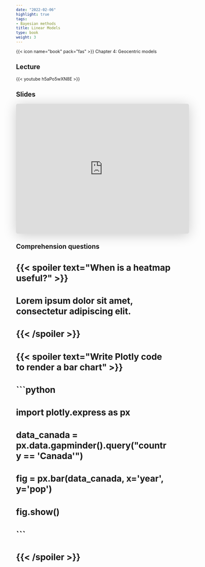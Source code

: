 ```yaml
---
date: "2022-02-06"
highlight: true
tags:
- Bayesian methods
title: Linear Models
type: book
weight: 3
---
```


{{< icon name="book" pack="fas" >}} Chapter 4: Geocentric models

<!--more-->

## Lecture

{{< youtube h5aPo5wXN8E >}}

## Slides

<iframe class="speakerdeck-iframe" frameborder="0" src="https://speakerdeck.com/player/c81fda5d72c54127935b83201d31c2c0" title="L03 Statistical Rethinking Winter 2019" allowfullscreen="true" mozallowfullscreen="true" webkitallowfullscreen="true" style="border: 0px; background: padding-box padding-box rgba(0, 0, 0, 0.1); margin: 0px; padding: 0px; border-radius: 6px; box-shadow: rgba(0, 0, 0, 0.2) 0px 5px 40px; width: 560px; height: 420px;" data-ratio="1.3333333333333333"></iframe>

## Comprehension questions

# {{< spoiler text="When is a heatmap useful?" >}}
# Lorem ipsum dolor sit amet, consectetur adipiscing elit.
# {{< /spoiler >}}
# 
# {{< spoiler text="Write Plotly code to render a bar chart" >}}
# ```python
# import plotly.express as px
# data_canada = px.data.gapminder().query("country == 'Canada'")
# fig = px.bar(data_canada, x='year', y='pop')
# fig.show()
# ```
# {{< /spoiler >}}

